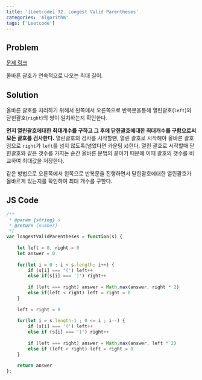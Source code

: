 ```yaml
---
title: '[Leetcode] 32. Longest Valid Parentheses'
categories: 'Algorithm'
tags: ['Leetcode']
---
```


## Problem

[문제 링크](https://leetcode.com/problems/longest-valid-parentheses/)

올바른 괄호가 연속적으로 나오는 최대 길이.

## Solution

올바른 괄호를 처리하기 위해서 왼쪽에서 오른쪽으로 반복문을통해 열린괄호(`left`)와 닫힌괄호(`right`)의 쌍이 일치하는지 확인한다.

**먼저 열린괄호에대한 최대개수를 구하고 그 후에 닫힌괄호에대한 최대개수를 구함으로써 모든 괄호를 검사한다.**
열린괄호의 검사를 시작할땐, 열린 괄호로 시작해야 올바른 괄호임으로 `right`가 `left`를 넘지 않도록(넘었다면 카운팅 x)한다.
열린 괄호로 시작할때 닫힌괄호와 같은 갯수를 가지는 순간 올바른 문법의 끝이기 때문에 이때 괄호의 갯수를 비교하여 최대값을 저장한다.

같은 방법으로 오른쪽에서 왼쪽으로 반복문을 진행하면서 닫힌괄호에대한 열린괄호가 올바르게 있는지를 확인하여 최대 개수를 구한다.

## JS Code

```js
/**
 * @param {string} s
 * @return {number}
 */
var longestValidParentheses = function(s) {
    
    let left = 0, right = 0 
    let answer = 0
    
    for(let i = 0 ; i < s.length; i++) {
        if (s[i] === '(') left++
        else if(s[i] === ')') right++
        
        if (left === right) answer = Math.max(answer, right * 2)
        else if(left < right) left = right = 0
    }
    
    left = right = 0
    
    for(let i = s.length-1 ; 0 <= i ; i--) {
        if (s[i] === '(') left++
        else if (s[i] === ')') right++
        
        if (left === right) answer = Math.max(answer, left * 2)
        else if (left > right) left = right = 0
    }
    
    return answer
};
```